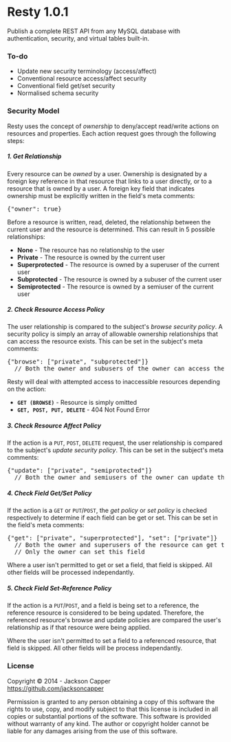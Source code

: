 <h1>Resty 1.0.1</h1>
<p>Publish a complete REST API from any MySQL database with authentication, security, and virtual tables built-in.</p>

<h3>To-do</h3>
<ul>
  <li>Update new security terminology (access/affect)</li>
  <li>Conventional resource access/affect security</li>
  <li>Conventional field get/set security</li>
  <li>Normalised schema security</li>
</ul>

<h3>Security Model</h3>
<p>Resty uses the concept of <em>ownership</em> to deny/accept read/write actions on resources and properties. Each action request goes through the following steps:</p>

<h5>1. Get Relationship</h5>
<p>Every resource can be <em>owned</em> by a user. Ownership is designated by a foreign key reference in that resource that links to a user directly, or to a resource that is owned by a user. A foreign key field that indicates ownership must be explicitly written in the field's meta comments:</p>
<pre>{"owner": true}</pre>
<p>Before a resource is written, read, deleted, the relationship between the current user and the resource is determined. This can result in 5 possible relationships:</p>
<ul>
  <li><strong>None</strong> - The resource has no relationship to the user
  <li><strong>Private</strong> - The resource is owned by the current user</li>
  <li><strong>Superprotected</strong> - The resource is owned by a superuser of the current user</li>
  <li><strong>Subprotected</strong> - The resource is owned by a subuser of the current user</li>
  <li><strong>Semiprotected</strong> - The resource is owned by a semiuser of the current user</li>
</ul>

<h5>2. Check Resource Access Policy</h5>
<p>The user relationship is compared to the subject's <em>browse security policy</em>. A security policy is simply an array of allowable ownership relationships that can access the resource exists. This can be set in the subject's meta comments:</p>
<pre>{"browse": ["private", "subprotected"]}
  // Both the owner and subusers of the owner can access these resources</pre>
<p>Resty will deal with attempted access to inaccessible resources depending on the action:</p>
<ul>
  <li><strong><code>GET (BROWSE)</code></strong> - Resource is simply omitted</li>
  <li><strong><code>GET, POST, PUT, DELETE</code></strong> - 404 Not Found Error</li>
</ul>

<h5>3. Check Resource Affect Policy</h5>
<p>If the action is a <code>PUT</code>, <code>POST</code>, <code>DELETE</code> request, the user relationship is compared to the subject's <em>update security policy</em>. This can be set in the subject's meta comments:</p>
<pre>{"update": ["private", "semiprotected"]}
  // Both the owner and semiusers of the owner can update this resource</pre>
  
<h5>4. Check Field Get/Set Policy</h5>
<p>If the action is a <code>GET</code> or <code>PUT</code>/<code>POST</code>, the <em>get policy</em> or <em>set policy</em> is checked respectively to determine if each field can be get or set. This can be set in the field's meta comments:</p>
<pre>{"get": ["private", "superprotected"], "set": ["private"]}
  // Both the owner and superusers of the resource can get this field
  // Only the owner can set this field</pre>
<p>Where a user isn't permitted to get or set a field, that field is skipped. All other fields will be processed independantly.</p>
  
<h5>5. Check Field Set-Reference Policy</h5>
<p>If the action is a <code>PUT</code>/<code>POST</code>, and a field is being set to a reference, the reference resource is considered to be being updated. Therefore, the referenced resource's browse and update policies are compared the user's relationship as if that resource were being applied.</p>
<p>Where the user isn't permitted to set a field to a referenced resource, that field is skipped. All other fields will be process independantly.</p>

<h3>License</h3>
<p>Copyright © 2014 - Jackson Capper<br/><a href='https://github.com/jacksoncapper' target='_blank'>https://github.com/jacksoncapper</a></p>
<p>Permission is granted to any person obtaining a copy of this software the rights to use, copy, and modify subject to that this license is included in all copies or substantial portions of the software. This software is provided without warranty of any kind. The author or copyright holder cannot be liable for any damages arising from the use of this software.</p>
